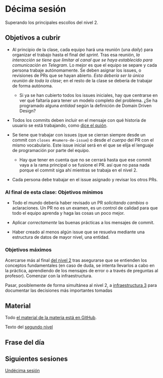 # Décima sesión

Superando los principales escollos del nivel 2.

## Objetivos a cubrir

* Al principio de la clase, cada equipo hará una reunión (una *daily*) para
  organizar el trabajo hasta el final del *sprint*. Tras esa reunión, *la
  interacción se tiene que limitar al canal que se haya establecido para
  comunicación en Telegram*. Lo mejor es que el equipo se separe y cada persona
  trabaje autónomamente. Se deben asignar los issues, o revisiones de PRs que se
  hayan abierto. *Esta debería ser la única reunión de toda la clase*; en el
  resto de la clase se debería de trabajar de forma autónoma.
  * Si ya se han cubierto todos los issues iniciales, hay que centrarse en ver
    qué faltaría para tener un modelo completo del problema. ¿Se ha programado
    alguna *entidad* según la definición de Domain Driven Design?

* Todos los commits deben incluir en el mensaje con qué historia de usuario se
  está trabajando, como [dice el
  quión](http://jj.github.io/MPDA-IS/doc/2.Modelo).

* Se tiene que trabajar con issues (que se cierran siempre desde un commit con
  `closes #numero-de-issue`) o desde *el cuerpo* del PR con el mismo
  vocabulario. Este issue inicial será en el que se elija el lenguaje de
  programación por parte del equipo.
  * Hay que tener en cuenta que no se cerrará hasta que ese commit vaya a la
    rama principal o se fusione el PR. así que no pasa nada porque el commit
    siga ahí mientras se trabaja en el nivel 2.

* Cada persona debe trabajar en el issue asignado y revisar los otros PRs.


### Al final de esta clase: Objetivos mínimos

* Todo el mundo debería haber revisado un PR *solicitando cambios* o
  aclaraciones. Un PR no es un examen, es un control de calidad para que todo el
  equipo aprenda y haga las cosas un poco mejor.

* Aplicar *correctamente* las buenas prácticas a los mensajes de commit.

* Haber creado al menos algún issue que se resuelva mediante una estructura de
  datos de mayor nivel, una entidad.

### Objetivos máximos

Acercarse más al final [del nivel
2](https://jj.github.io/MPDA-IS/doc/2.Modelo.html) tras asegurarse que se
entienden los conceptos fundamentales (en caso de duda, se intenta llevarlos a
cabo en la práctica, aprendiendo de los mensajes de error o a través de
preguntas al profesor). Comenzar con la infraestructura.

Pasar, posiblemente de forma simultánea al nivel 2, a [infraestructura
3](https://jj.github.io/MPDA-IS/doc/infraestructura/2.ADD.html) para documentar
las decisiones más importantes tomadas

## Material

Todo [el material de la materia está en GitHub](http://jj.github.io/MPDA-IS).

Texto del [segundo nivel](http://jj.github.io/MPDA-IS/doc/2.Modelo)

## Frase del día

## Siguientes sesiones

[Undécima sesión](11.md)
